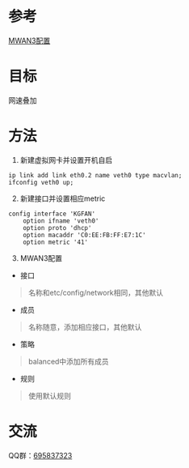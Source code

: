 # 参考
[MWAN3配置](https://acris.me/2017/06/25/Load-balancing-multiple-PPPoE-on-LEDE/#more)
# 目标
网速叠加
# 方法
1. 新建虚拟网卡并设置开机自启
```
ip link add link eth0.2 name veth0 type macvlan;
ifconfig veth0 up;
```
2. 新建接口并设置相应metric
```
config interface 'KGFAN'
	option ifname 'veth0'
	option proto 'dhcp'
	option macaddr 'C0:EE:FB:FF:E7:1C'
	option metric '41'
```
3. MWAN3配置
- 接口
>名称和etc/config/network相同，其他默认
- 成员
>名称随意，添加相应接口，其他默认
- 策略
>balanced中添加所有成员
- 规则
>使用默认规则
# 交流
QQ群：[695837323](https://jq.qq.com/?_wv=1027&k=5d6Y4EC)
